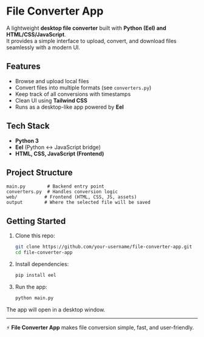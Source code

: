 #  File Converter App  

A lightweight **desktop file converter** built with **Python (Eel) and HTML/CSS/JavaScript**.  
It provides a simple interface to upload, convert, and download files seamlessly with a modern UI.  

## Features  
-  Browse and upload local files  
-  Convert files into multiple formats (see `converters.py`)  
-  Keep track of all conversions with timestamps  
-  Clean UI using **Tailwind CSS**  
-  Runs as a desktop-like app powered by **Eel**  

##  Tech Stack  
- **Python 3**  
- **Eel** (Python ↔ JavaScript bridge)  
- **HTML, CSS, JavaScript (Frontend)**  

##  Project Structure  
```
main.py        # Backend entry point  
converters.py  # Handles conversion logic  
web/          # Frontend (HTML, CSS, JS, assets)
output        # Where the selected file will be saved 
```

##  Getting Started  

1. Clone this repo:  
   ```bash
   git clone https://github.com/your-username/file-converter-app.git
   cd file-converter-app
   ```  

2. Install dependencies:  
   ```bash
   pip install eel
   ```  

3. Run the app:  
   ```bash
   python main.py
   ```  

The app will open in a desktop window.  

---

⚡ **File Converter App** makes file conversion simple, fast, and user-friendly.  
